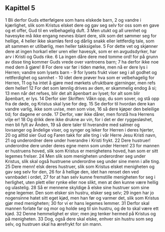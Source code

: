 ## Kapittel 5

1 Bli derfor Guds etterfølgere som hans elskede barn,
2 og vandre i kjærlighet, slik som Kristus elsket dere og gav seg selv for oss som en gave og et offer, Gud til en velbehagelig duft.
3 Men utukt og all urenhet og havesyke må ikke engang nevnes iblant dere, slik som det sømmer seg for hellige,
4 heller ikke skamløs ferd og dårlig snakk eller lettferdig tale, som alt sammen er utilbørlig, men heller takksigelse.
5 For dette vet og skjønner dere at ingen horkarl eller uren eller havesyk, som er en avgudsdyrker, har arv i Kristi og Guds rike.
6 La ingen dåre dere med tomme ord! for på grunn av disse ting kommer Guds vrede over vantroens barn;
7 ha derfor ikke noe med dem å gjøre!
8 For dere var før i tiden mørke, men nå er dere lys i Herren; vandre som lysets barn -
9 for lysets frukt viser seg i all godhet og rettferdighet og sannhet -
10 idet dere prøver hva som er velbehagelig for Herren,
11 og ha intet å gjøre med mørkets ufruktbare gjerninger, men refs dem heller!
12 For det som lønnlig drives av dem, er skammelig endog å si;
13 men når det refses, blir det alt åpenbart av lyset; for alt som blir åpenbart, er lys.
14 Derfor sier Skriften: Våkn opp, du som sover, og stå opp fra de døde, og Kristus skal lyse for deg.
15 Se derfor til hvordan dere kan vandre varlig, ikke som uvise, men som vise,
16 så dere kjøper den beleilige tid; for dagene er onde.
17 Derfor, vær ikke dårer, men forstå hva Herrens vilje er!
18 Og drikk dere ikke drukne av vin, for i det er der ryggesløshet, men bli fylt av Ånden,
19 så dere taler til hverandre med salmer og lovsanger og åndelige viser, og synger og leker for Herren i deres hjerter,
20 og alltid sier Gud og Faren takk for alle ting i vår Herre Jesu Kristi navn,
21 og underordner dere under hverandre i Kristi frykt.
22 Dere hustruer! underordne dere under deres egne menn som under Herren!
23 for mannen er hustruens hoved, slik som Kristus er menighetens hoved, han som er sitt legemes frelser.
24 Men slik som menigheten underordner seg under Kristus, slik skal også hustruene underordne seg under sine menn i alle ting.
25 Dere menn! elsk deres hustruer, slik som Kristus elsket menigheten og gav seg selv for den,
26 for å hellige den, idet han renset den ved vannbadet i ordet,
27 for at han selv kunne fremstille menigheten for seg i herlighet, uten plett eller rynke eller noe slikt, men at den kunne være hellig og ulastelig.
28 Så er mennene skyldige å elske sine hustruer som sine egne legemer. Den som elsker sin hustru, elsker seg selv;
29 ingen har jo nogensinne hatet sitt eget kjød, men han før og varmer det, slik som Kristus gjør med menigheten;
30 for vi er hans legemes lemmer.
31 Derfor skal mannen forlate far og mor og holde seg til sin hustru, og de to skal være ett kjød.
32 Denne hemmelighet er stor; men jeg tenker hermed på Kristus og på menigheten.
33 Dog, også dere skal elske, enhver sin hustru som seg selv, og hustruen skal ha ærefrykt for sin mann.
